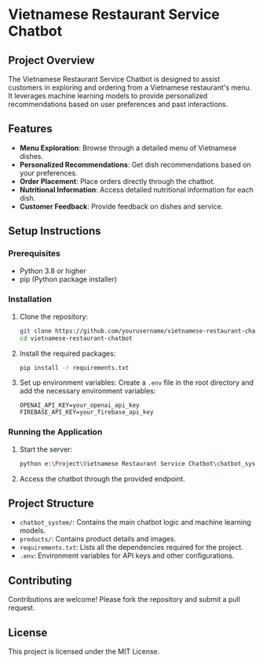 # Vietnamese Restaurant Service Chatbot

## Project Overview
The Vietnamese Restaurant Service Chatbot is designed to assist customers in exploring and ordering from a Vietnamese restaurant's menu. It leverages machine learning models to provide personalized recommendations based on user preferences and past interactions.

## Features
- **Menu Exploration**: Browse through a detailed menu of Vietnamese dishes.
- **Personalized Recommendations**: Get dish recommendations based on your preferences.
- **Order Placement**: Place orders directly through the chatbot.
- **Nutritional Information**: Access detailed nutritional information for each dish.
- **Customer Feedback**: Provide feedback on dishes and service.

## Setup Instructions

### Prerequisites
- Python 3.8 or higher
- pip (Python package installer)

### Installation
1. Clone the repository:
    ```bash
    git clone https://github.com/yourusername/vietnamese-restaurant-chatbot.git
    cd vietnamese-restaurant-chatbot
    ```

2. Install the required packages:
    ```bash
    pip install -r requirements.txt
    ```

3. Set up environment variables:
    Create a `.env` file in the root directory and add the necessary environment variables:
    ```env
    OPENAI_API_KEY=your_openai_api_key
    FIREBASE_API_KEY=your_firebase_api_key
    ```

### Running the Application
1. Start the server:
    ```bash
    python e:\Project\Vietnamese Restaurant Service Chatbot\chatbot_system\api\main.py
    ```

2. Access the chatbot through the provided endpoint.

## Project Structure
- `chatbot_system/`: Contains the main chatbot logic and machine learning models.
- `products/`: Contains product details and images.
- `requirements.txt`: Lists all the dependencies required for the project.
- `.env`: Environment variables for API keys and other configurations.

## Contributing
Contributions are welcome! Please fork the repository and submit a pull request.

## License
This project is licensed under the MIT License.
